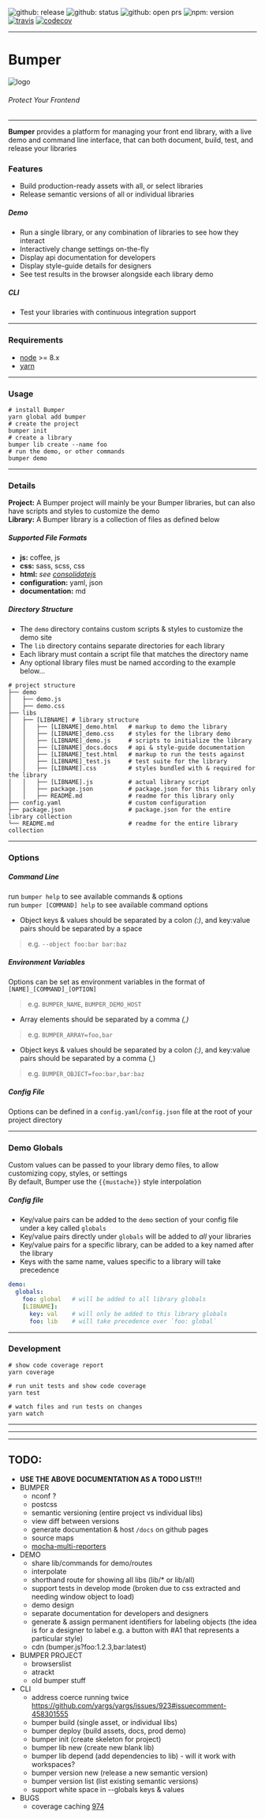 <!--- topics: api build demo deploy documentation frontend release styleguide test -->
![github: release](https://badgen.net/github/release/brewster1134/bumper)
![github: status](https://badgen.net/github/status/brewster1134/bumper)
![github: open prs](https://badgen.net/github/open-prs/brewster1134/bumper)
![npm: version](https://badgen.net/npm/v/bumper)
[![travis](https://travis-ci.com/brewster1134/bumper.svg?branch=express)](https://travis-ci.com/brewster1134/bumper)
[![codecov](https://codecov.io/gh/brewster1134/bumper/branch/express/graph/badge.svg)](https://codecov.io/gh/brewster1134/bumper)

---
# Bumper
![logo](https://github.com/brewster1134/bumper/blob/express/demo/images/favicon/apple-icon.png?raw=true)
###### Protect Your Frontend

---
**Bumper** provides a platform for managing your front end library, with a live demo and command line interface, that can both document, build, test, and release your libraries
### Features
* Build production-ready assets with all, or select libraries
* Release semantic versions of all or individual libraries

##### Demo
* Run a single library, or any combination of libraries to see how they interact
* Interactively change settings on-the-fly
* Display api documentation for developers
* Display style-guide details for designers
* See test results in the browser alongside each library demo

##### CLI
* Test your libraries with continuous integration support

---
### Requirements
* [node](nodejs.org) >= 8.x
* [yarn](yarnpkg.com)

---
### Usage
```shell
# install Bumper
yarn global add bumper
# create the project
bumper init
# create a library
bumper lib create --name foo
# run the demo, or other commands
bumper demo
```
    
---
### Details

**Project:** A Bumper project will mainly be your Bumper libraries, but can also have scripts and styles to customize the demo  
**Library:** A Bumper library is a collection of files as defined below

##### Supported File Formats
* **js:** coffee, js
* **css:** sass, scss, css
* **html:** _see [consolidatejs](github.com/tj/consolidate.js#supported-template-engines)_
* **configuration:** yaml, json
* **documentation:** md

##### Directory Structure
* The `demo` directory contains custom scripts & styles to customize the demo site
* The `lib` directory contains separate directories for each library
* Each library must contain a script file that matches the directory name
* Any optional library files must be named according to the example below...

```shell
# project structure
├── demo
│   ├── demo.js
│   ├── demo.css
├── libs
│   ├── [LIBNAME] # library structure
│   │   ├── [LIBNAME]_demo.html   # markup to demo the library
│   │   ├── [LIBNAME]_demo.css    # styles for the library demo
│   │   ├── [LIBNAME]_demo.js     # scripts to initialize the library
│   │   ├── [LIBNAME]_docs.docs   # api & style-guide documentation
│   │   ├── [LIBNAME]_test.html   # markup to run the tests against
│   │   ├── [LIBNAME]_test.js     # test suite for the library
│   │   ├── [LIBNAME].css         # styles bundled with & required for the library
│   │   ├── [LIBNAME].js          # actual library script
│   │   ├── package.json          # package.json for this library only
│   │   ├── README.md             # readme for this library only
├── config.yaml                   # custom configuration
├── package.json                  # package.json for the entire library collection
└── README.md                     # readme for the entire library collection
```

---
### Options
##### Command Line
run `bumper help` to see available commands & options  
run `bumper [COMMAND] help` to see available command options
* Object keys & values should be separated by a colon _(:)_, and key:value pairs should be separated by a space
> e.g. `--object foo:bar bar:baz`

##### Environment Variables
Options can be set as environment variables in the format of `[NAME]_[COMMAND]_[OPTION]`
> e.g. `BUMPER_NAME`, `BUMPER_DEMO_HOST`

* Array elements should be separated by a comma _(,)_
> e.g. `BUMPER_ARRAY=foo,bar`
* Object keys & values should be separated by a colon _(:)_, and key:value pairs should be separated by a comma (,)
> e.g. `BUMPER_OBJECT=foo:bar,bar:baz`

##### Config File
Options can be defined in a `config.yaml`/`config.json` file at the root of your project directory

---
### Demo Globals
Custom values can be passed to your library demo files, to allow customizing copy, styles, or settings  
By default, Bumper use the `{{mustache}}` style interpolation

##### Config file
* Key/value pairs can be added to the `demo` section of your config file under a key called `globals`
* Key/value pairs directly under `globals` will be added to _all_ your libraries
* Key/value pairs for a specific library, can be added to a key named after the library
* Keys with the same name, values specific to a library will take precedence

```yaml
demo:
  globals:
    foo: global   # will be added to all library globals
    [LIBNAME]:
      key: val    # will only be added to this library globals
      foo: lib    # will take precedence over `foo: global`
```

---
### Development
```shell
# show code coverage report
yarn coverage

# run unit tests and show code coverage
yarn test

# watch files and run tests on changes
yarn watch
```

---
---
---
## TODO:
* **USE THE ABOVE DOCUMENTATION AS A TODO LIST!!!**
* BUMPER
  * nconf ?
  * postcss
  * semantic versioning (entire project vs individual libs)
  * view diff between versions
  * generate documentation & host `/docs` on github pages
  * source maps
  * [mocha-multi-reporters](https://www.npmjs.com/package/mocha-multi-reporters)
* DEMO
  * share lib/commands for demo/routes
  * interpolate
  * shorthand route for showing all libs (lib/* or lib/all)
  * support tests in develop mode (broken due to css extracted and needing window object to load)
  * demo design
  * separate documentation for developers and designers
  * generate & assign permanent identifiers for labeling objects (the idea is for a designer to label e.g. a button with #A1 that represents a particular style)
  * cdn (bumper.js?foo:1.2.3,bar:latest)
* BUMPER PROJECT
  * browserslist
  * atrackt
  * old bumper stuff
* CLI
  * address coerce running twice https://github.com/yargs/yargs/issues/923#issuecomment-458301555
  * bumper build (single asset, or individual libs)
  * bumper deploy (build assets, docs, prod demo)
  * bumper init (create skeleton for project)
  * bumper lib new (create new blank lib)
  * bumper lib depend (add dependencies to lib) - will it work with workspaces?
  * bumper version new (release a new semantic version)
  * bumper version list (list existing semantic versions)
  * support white space in --globals keys & values
* BUGS
  * coverage caching [974](https://github.com/istanbuljs/nyc/issues/974)
